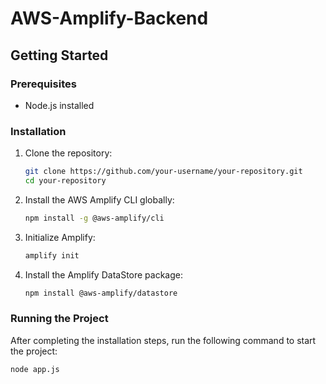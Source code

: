 # AWS-Amplify-Backend



## Getting Started

### Prerequisites

- Node.js installed

### Installation

1. Clone the repository:

    ```bash
    git clone https://github.com/your-username/your-repository.git
    cd your-repository
    ```

2. Install the AWS Amplify CLI globally:

    ```bash
    npm install -g @aws-amplify/cli
    ```

3. Initialize Amplify:

    ```bash
    amplify init
    ```

4. Install the Amplify DataStore package:

    ```bash
    npm install @aws-amplify/datastore
    ```

### Running the Project

After completing the installation steps, run the following command to start the project:

```bash
node app.js
